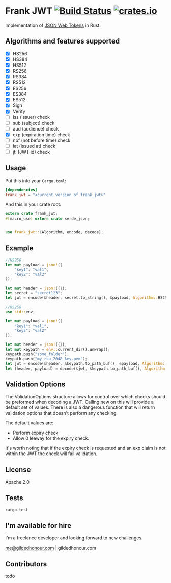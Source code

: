 Frank JWT [![Build Status](https://travis-ci.org/GildedHonour/frank_jwt.svg)](https://travis-ci.org/GildedHonour/frank_jwt) [![crates.io](https://img.shields.io/crates/v/frank_jwt.svg)](https://crates.io/crates/frank_jwt)
================================================

Implementation of [JSON Web Tokens](http://jwt.io) in Rust.

## Algorithms and features supported
- [x] HS256
- [x] HS384
- [x] HS512
- [x] RS256
- [x] RS384
- [x] RS512
- [x] ES256
- [x] ES384
- [x] ES512
- [x] Sign
- [x] Verify
- [ ] iss (issuer) check
- [ ] sub (subject) check
- [ ] aud (audience) check
- [x] exp (expiration time) check
- [ ] nbf (not before time) check
- [ ] iat (issued at) check
- [ ] jti (JWT id) check

## Usage

Put this into your `Cargo.toml`:

```toml
[dependencies]
frank_jwt = "<current version of frank_jwt>"
```

And this in your crate root:

```rust
extern crate frank_jwt;
#[macro_use] extern crate serde_json;


use frank_jwt::{Algorithm, encode, decode};
```

## Example

```rust
//HS256
let mut payload = json!({
    "key1": "val1",
    "key2": "val2"
});

let mut header = json!({});
let secret = "secret123";
let jwt = encode(&header, secret.to_string(), &payload, Algorithm::HS256);

//RS256
use std::env;

let mut payload = json!({
    "key1": "val1",
    "key2": "val2"
});

let mut header = json!({});
let mut keypath = env::current_dir().unwrap();
keypath.push("some_folder");
keypath.push("my_rsa_2048_key.pem");
let jwt = encode(&header, &keypath.to_path_buf(), &payload, Algorithm::RS256);
let (header, payload) = decode(&jwt, &keypath.to_path_buf(), Algorithm::RS256, &ValidationOptions::default());
```

## Validation Options
The ValidationOptions structure allows for control over which checks should be preformed when decoding a JWT. Calling new on this will provide a default set of values. There is also a dangerous function that will return validation options that doesn't perform any checking.

The default values are:

* Perform expiry check
* Allow 0 leeway for the expiry check.

It's worth noting that if the expiry check is requested and an exp claim is not within the JWT the check will fail validation.

## License

Apache 2.0

## Tests

```shell
cargo test
```

## I'm available for hire
I'm a freelance developer and looking forward to new challenges.

me@gildedhonour.com | gildedhonour.com

## Contributors

todo
